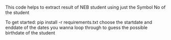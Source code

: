 This code helps to extract result of NEB student using just the Symbol No of the student

To get started:
pip install -r requirements.txt
choose the startdate and enddate of the dates you wanna loop through to guess the possible birthdate of the student
